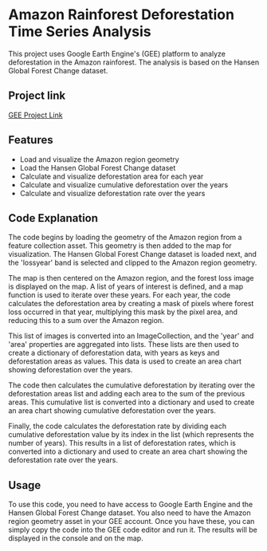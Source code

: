 # Amazon Rainforest Deforestation Time Series Analysis

This project uses Google Earth Engine's (GEE) platform to analyze deforestation in the Amazon rainforest. The analysis is based on the Hansen Global Forest Change dataset.

## Project link

[GEE Project Link](https://code.earthengine.google.com/349b4b05936a77786f0ebf0b5c839db5?noload=true)

## Features

- Load and visualize the Amazon region geometry
- Load the Hansen Global Forest Change dataset
- Calculate and visualize deforestation area for each year
- Calculate and visualize cumulative deforestation over the years
- Calculate and visualize deforestation rate over the years

## Code Explanation

The code begins by loading the geometry of the Amazon region from a feature collection asset. This geometry is then added to the map for visualization. The Hansen Global Forest Change dataset is loaded next, and the 'lossyear' band is selected and clipped to the Amazon region geometry.

The map is then centered on the Amazon region, and the forest loss image is displayed on the map. A list of years of interest is defined, and a map function is used to iterate over these years. For each year, the code calculates the deforestation area by creating a mask of pixels where forest loss occurred in that year, multiplying this mask by the pixel area, and reducing this to a sum over the Amazon region.

This list of images is converted into an ImageCollection, and the 'year' and 'area' properties are aggregated into lists. These lists are then used to create a dictionary of deforestation data, with years as keys and deforestation areas as values. This data is used to create an area chart showing deforestation over the years.

The code then calculates the cumulative deforestation by iterating over the deforestation areas list and adding each area to the sum of the previous areas. This cumulative list is converted into a dictionary and used to create an area chart showing cumulative deforestation over the years.

Finally, the code calculates the deforestation rate by dividing each cumulative deforestation value by its index in the list (which represents the number of years). This results in a list of deforestation rates, which is converted into a dictionary and used to create an area chart showing the deforestation rate over the years.

## Usage

To use this code, you need to have access to Google Earth Engine and the Hansen Global Forest Change dataset. You also need to have the Amazon region geometry asset in your GEE account. Once you have these, you can simply copy the code into the GEE code editor and run it. The results will be displayed in the console and on the map.

